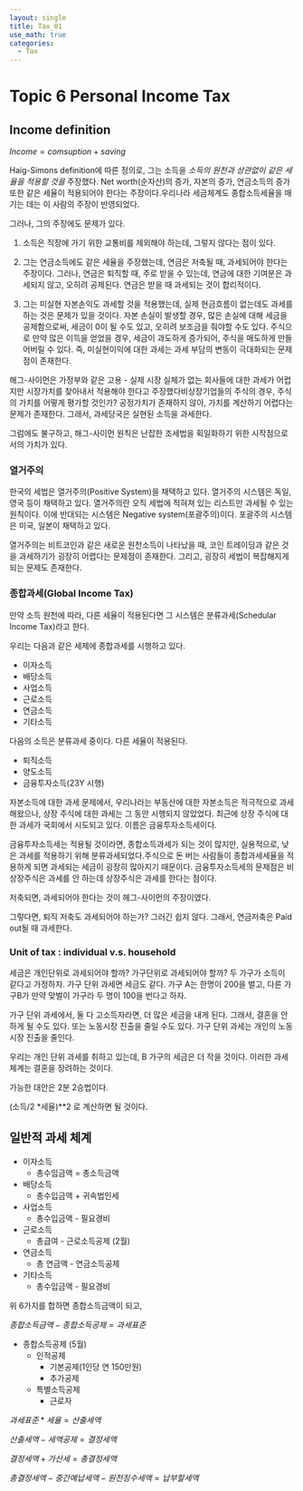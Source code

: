 ```yaml
---
layout: single
title: Tax_01
use_math: true
categories:
  - Tax
---
```

# Topic 6 Personal Income Tax

## Income definition

$Income = comsuption + saving$

Haig-Simons definition에 따른 정의로, 그는 소득을 *소득의 원천과 상관없이 같은 세율을 적용할 것을* 주장했다. Net worth(순자산)의 증가, 자본의 증가, 연금소득의 증가 또한 같은 세율이 적용되어야 한다는 주장이다.우리나라 세금체계도 종합소득세율을 매기는 데는 이 사람의 주장이 반영되었다.

그러나, 그의 주장에도 문제가 있다.

1) 소득은 직장에 가기 위한 교통비를 제외해야 하는데, 그렇지 않다는 점이 있다. 

2) 그는 연금소득에도 같은 세율을 주장했는데, 연금은 저축될 때, 과세되어야 한다는 주장이다. 그러나, 연금은 퇴직할 때, 주로 받을 수 있는데, 연금에 대한 기여분은 과세되지 않고, 오히려 공제된다. 연금은 받을 때 과세되는 것이 합리적이다.

3) 그는 미실현 자본손익도 과세할 것을 적용했는데, 실제 현금흐름이 없는데도 과세를 하는 것은 문제가 있을 것이다. 자본 손실이 발생할 경우, 많은 손실에 대해 세금을 공제함으로써, 세금이 0이 될 수도 있고, 오히려 보조금을 줘야할 수도 있다. 주식으로 만약 많은 이득을 얻었을 경우, 세금이 과도하게 증가되어, 주식을 매도하게 만들어버릴 수 있다. 즉, 미실현이익에 대한 과세는 과세 부담의 변동이 극대화되는 문제점이 존재한다.

해그-사이먼은 가정부와 같은 고용 - 실제 시장 실체가 없는 회사들에 대한 과세가 어렵지만 시장가치를 찾아내서 적용해야 한다고 주장했다비상장기업들의 주식의 경우, 주식의 가치를 어떻게 평가할 것인가? 공정가치가 존재하지 않아, 가치를 계산하기 어렵다는 문제가 존재한다. 그래서, 과세당국은 실현된 소득을 과세한다. 

그럼에도 불구하고, 해그-사이먼 원칙은 난잡한 조세법을 획일화하기 위한 시작점으로서의 가치가 있다.

### 열거주의

한국의 세법은 열거주의(Positive System)을 채택하고 있다. 열거주의 시스템은 독일, 영국 등이 채택하고 있다. 열거주의란 오직 세법에 적혀져 있는 리스트만 과세될 수 있는 원칙이다. 이에 반대되는 시스템은 Negative system(포괄주의)이다. 포괄주의 시스템은 미국, 일본이 채택하고 있다.

열거주의는 비트코인과 같은 새로운 원천소득이 나타났을 때, 코인 트레이딩과 같은 것을 과세하기가 굉장히 어렵다는 문제점이 존재한다. 그리고, 굉장히 세법이 복잡해지게 되는 문제도 존재한다.

### 종합과세(Global Income Tax)

만약 소득 원천에 따라, 다른 세율이 적용된다면 그 시스템은 분류과세(Schedular Income Tax)라고 한다.

우리는 다음과 같은 세제에 종합과세를 시행하고 있다.

- 이자소득
- 배당소득
- 사업소득
- 근로소득
- 연금소득
- 기타소득

다음의 소득은 분류과세 중이다. 다른 세율이 적용된다.

- 퇴직소득
- 양도소득
- 금융투자소득(23Y 시행)

자본소득에 대한 과세 문제에서, 우리나라는 부동산에 대한 자본소득은 적극적으로 과세해왔으나, 상장 주식에 대한 과세는 그 동안 시행되지 않았었다. 최근에 상장 주식에 대한 과세가 국회에서 시도되고 있다. 이름은 금융투자소득세이다.

금융투자소득세는 적용될 것이라면, 종합소득과세가 되는 것이 많지만, 실용적으로, 낮은 과세를 적용하기 위해 분류과세되었다.주식으로 돈 버는 사람들이 종합과세세율을 적용하게 되면 과세되는 세금이 굉장히 많아지기 때문이다. 금융투자소득세의 문제점은 비상장주식은 과세를 안 하는데 상장주식은 과세를 한다는 점이다. 

저축되면, 과세되어야 한다는 것이 헤그-사이먼의 주장이였다.

그렇다면, 퇴직 저축도 과세되어야 하는가? 그러긴 쉽지 않다. 그래서, 연금저축은 Paid out될 때 과세한다.

### Unit of tax : individual v.s. household

세금은 개인단위로 과세되어야 할까? 가구단위로 과세되어야 할까? 두 가구가 소득이 같다고 가정하자. 가구 단위 과세면 세금도 같다. 가구 A는 한명이 200을 벌고, 다른 가구B가 만약 맞벌이 가구라 두 명이 100을 번다고 하자.

가구 단위 과세에서, 둘 다 고소득자라면, 더 많은 세금을 내게 된다. 그래서, 결혼을 안 하게 될 수도 있다. 또는 노동시장 진출을 줄일 수도 있다. 가구 단위 과세는 개인의 노동시장 진출을 줄인다. 

우리는 개인 단위 과세를 취하고 있는데,  B 가구의 세금은 더 작을 것이다. 이러한 과세체계는 결혼을 장려하는 것이다. 

가능한 대안은 2분 2승법이다.

(소득/2 *세율)**2 로 계산하면 될 것이다.

## 일반적 과세 체계

- 이자소득
    - 총수입금액 = 총소득금액
- 배당소득
    - 총수입금액 + 귀속법인세
- 사업소득
    - 총수입금액 - 필요경비
- 근로소득
    - 총급여 - 근로소득공제 (2월)
- 연금소득
    - 총 연금액 - 연금소득공제
- 기타소득
    - 총수입금액 - 필요경비

위 6가지를 합하면 종합소득금액이 되고,

$종합소득금액-종합소득공제 = 과세표준$

- 종합소득공제 (5월)
    - 인적공제
        - 기본공제(1인당 연 150만원)
        - 추가공제
    - 특별소득공제
        - 근로자

$과세표준 * 세율 = 산출세액$

$산출세액 - 세액공제 = 결정세액$

$결정세액 + 가산세 = 총결정세액$

$총결정세액-중간예납세액-원천징수세액=납부할세액$